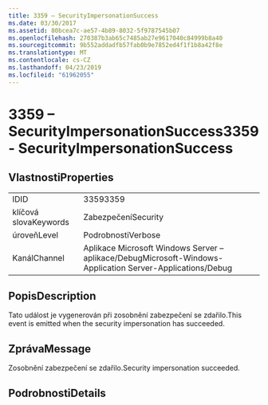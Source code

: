 ```yaml
---
title: 3359 – SecurityImpersonationSuccess
ms.date: 03/30/2017
ms.assetid: 80bcea7c-ae57-4b89-8032-5f9787545b07
ms.openlocfilehash: 270387b3ab65c7485ab27e9617040c84999b8a40
ms.sourcegitcommit: 9b552addadfb57fab0b9e7852ed4f1f1b8a42f8e
ms.translationtype: MT
ms.contentlocale: cs-CZ
ms.lasthandoff: 04/23/2019
ms.locfileid: "61962055"
---
```

# <a name="3359---securityimpersonationsuccess"></a><span data-ttu-id="8d580-102">3359 – SecurityImpersonationSuccess</span><span class="sxs-lookup"><span data-stu-id="8d580-102">3359 - SecurityImpersonationSuccess</span></span>
## <a name="properties"></a><span data-ttu-id="8d580-103">Vlastnosti</span><span class="sxs-lookup"><span data-stu-id="8d580-103">Properties</span></span>  
  
|||  
|-|-|  
|<span data-ttu-id="8d580-104">ID</span><span class="sxs-lookup"><span data-stu-id="8d580-104">ID</span></span>|<span data-ttu-id="8d580-105">3359</span><span class="sxs-lookup"><span data-stu-id="8d580-105">3359</span></span>|  
|<span data-ttu-id="8d580-106">klíčová slova</span><span class="sxs-lookup"><span data-stu-id="8d580-106">Keywords</span></span>|<span data-ttu-id="8d580-107">Zabezpečení</span><span class="sxs-lookup"><span data-stu-id="8d580-107">Security</span></span>|  
|<span data-ttu-id="8d580-108">úroveň</span><span class="sxs-lookup"><span data-stu-id="8d580-108">Level</span></span>|<span data-ttu-id="8d580-109">Podrobnosti</span><span class="sxs-lookup"><span data-stu-id="8d580-109">Verbose</span></span>|  
|<span data-ttu-id="8d580-110">Kanál</span><span class="sxs-lookup"><span data-stu-id="8d580-110">Channel</span></span>|<span data-ttu-id="8d580-111">Aplikace Microsoft Windows Server – aplikace/Debug</span><span class="sxs-lookup"><span data-stu-id="8d580-111">Microsoft-Windows-Application Server-Applications/Debug</span></span>|  
  
## <a name="description"></a><span data-ttu-id="8d580-112">Popis</span><span class="sxs-lookup"><span data-stu-id="8d580-112">Description</span></span>  
 <span data-ttu-id="8d580-113">Tato událost je vygenerován při zosobnění zabezpečení se zdařilo.</span><span class="sxs-lookup"><span data-stu-id="8d580-113">This event is emitted when the security impersonation has succeeded.</span></span>  
  
## <a name="message"></a><span data-ttu-id="8d580-114">Zpráva</span><span class="sxs-lookup"><span data-stu-id="8d580-114">Message</span></span>  
 <span data-ttu-id="8d580-115">Zosobnění zabezpečení se zdařilo.</span><span class="sxs-lookup"><span data-stu-id="8d580-115">Security impersonation succeeded.</span></span>  
  
## <a name="details"></a><span data-ttu-id="8d580-116">Podrobnosti</span><span class="sxs-lookup"><span data-stu-id="8d580-116">Details</span></span>
